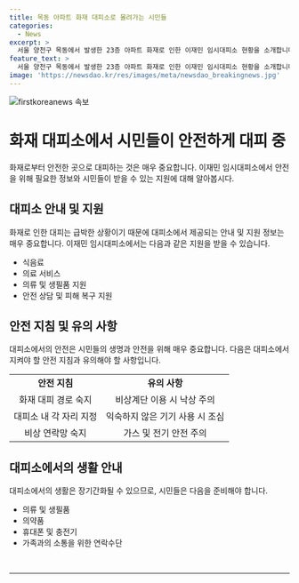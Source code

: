 ```yaml
---
title: 목동 아파트 화재 대피소로 몰려가는 시민들
categories:
  - News
excerpt: >
  서울 양천구 목동에서 발생한 23층 아파트 화재로 인한 이재민 임시대피소 현황을 소개합니다. 현재 시민들이 휴식을 취하고 있는 인근 상황을 전해드립니다.
feature_text: >
  서울 양천구 목동에서 발생한 23층 아파트 화재로 인한 이재민 임시대피소 현황을 소개합니다. 현재 시민들이 휴식을 취하고 있는 인근 상황을 전해드립니다.
image: 'https://newsdao.kr/res/images/meta/newsdao_breakingnews.jpg'
---
```


<p><img src="https://newsdao.kr/res/images/meta/newsdao_breakingnews.jpg" alt="firstkoreanews 속보" /></p>

<h1>화재 대피소에서 시민들이 안전하게 대피 중</h1>

<p data-ke-size="size16">화재로부터 안전한 곳으로 대피하는 것은 매우 중요합니다. 이재민 임시대피소에서 안전을 위해 필요한 정보와 시민들이 받을 수 있는 지원에 대해 알아봅시다.</p>

<h2 data-ke-size="size26">대피소 안내 및 지원</h2>

<p data-ke-size="size16">화재로 인한 대피는 급박한 상황이기 때문에 대피소에서 제공되는 안내 및 지원 정보는 매우 중요합니다. 이재민 임시대피소에서는 다음과 같은 지원을 받을 수 있습니다.</p>

<ul>
  <li>식음료</li>
  <li>의료 서비스</li>
  <li>의류 및 생필품 지원</li>
  <li>안전 상담 및 피해 복구 지원</li>
</ul>

<h2 data-ke-size="size26">안전 지침 및 유의 사항</h2>

<p data-ke-size="size16">대피소에서의 안전은 시민들의 생명과 안전을 위해 매우 중요합니다. 다음은 대피소에서 지켜야 할 안전 지침과 유의해야 할 사항입니다.</p>

<table>
  <tr>
    <td style="text-align: center; height: 17px;"><b>안전 지침</b></td>
    <td style="text-align: center; height: 17px;"><b>유의 사항</b></td>
  </tr>
  <tr>
    <td style="text-align: center; height: 17px;">화재 대피 경로 숙지</td>
    <td style="text-align: center; height: 17px;">비상계단 이용 시 낙상 주의</td>
  </tr>
  <tr>
    <td style="text-align: center; height: 17px;">대피소 내 각 자리 지정</td>
    <td style="text-align: center; height: 17px;">익숙하지 않은 기기 사용 시 조심</td>
  </tr>
  <tr>
    <td style="text-align: center; height: 17px;">비상 연락망 숙지</td>
    <td style="text-align: center; height: 17px;">가스 및 전기 안전 주의</td>
  </tr>
</table>

<h2 data-ke-size="size26">대피소에서의 생활 안내</h2>

<p data-ke-size="size16">대피소에서의 생활은 장기간화될 수 있으므로, 시민들은 다음을 준비해야 합니다.</p>

<ul>
  <li>의류 및 생필품</li>
  <li>의약품</li>
  <li>휴대폰 및 충전기</li>
  <li>가족과의 소통을 위한 연락수단</li>
</ul>

<p data-ke-size="size16">&nbsp;</p>

<hr>

